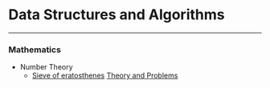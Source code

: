 # Data Structures and Algorithms

***

### Mathematics

* Number Theory
     * [Sieve of eratosthenes](https://github.com/anuanu0-0/data-structures-and-algorithms/blob/master/Mathematics/primeSieve.cpp)
       [Theory and Problems](https://cp-algorithms.com/algebra/sieve-of-eratosthenes.html)
